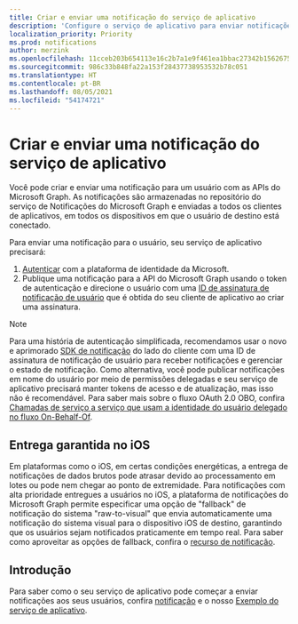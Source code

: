 ```yaml
---
title: Criar e enviar uma notificação do serviço de aplicativo
description: 'Configure o serviço de aplicativo para enviar notificações centradas no usuário para vários clientes por meio do Microsoft Graph. '
localization_priority: Priority
ms.prod: notifications
author: merzink
ms.openlocfilehash: 11cceb203b654113e16c2b7a1e9f461ea1bbac27342b15626754ccd5c6ccdbd2
ms.sourcegitcommit: 986c33b848fa22a153f28437738953532b78c051
ms.translationtype: HT
ms.contentlocale: pt-BR
ms.lasthandoff: 08/05/2021
ms.locfileid: "54174721"
---
```

# <a name="create-and-send-a-notification-from-your-app-service"></a>Criar e enviar uma notificação do serviço de aplicativo

Você pode criar e enviar uma notificação para um usuário com as APIs do Microsoft Graph. As notificações são armazenadas no repositório do serviço de Notificações do Microsoft Graph e enviadas a todos os clientes de aplicativos, em todos os dispositivos em que o usuário de destino está conectado. 

Para enviar uma notificação para o usuário, seu serviço de aplicativo precisará:
1. [Autenticar](/azure/active-directory/develop/v1-oauth2-client-creds-grant-flow) com a plataforma de identidade da Microsoft.
2. Publique uma notificação para a API do Microsoft Graph usando o token de autenticação e direcione o usuário com uma [ID de assinatura de notificação de usuário](/graph/api/notifications-post) que é obtida do seu cliente de aplicativo ao criar uma assinatura.

> [!NOTE]
> Para uma história de autenticação simplificada, recomendamos usar o novo e aprimorado [SDK de notificação](https://aka.ms/GNSDK) do lado do cliente com uma ID de assinatura de notificação de usuário para receber notificações e gerenciar o estado de notificação. Como alternativa, você pode publicar notificações em nome do usuário por meio de permissões delegadas e seu serviço de aplicativo precisará manter tokens de acesso e de atualização, mas isso não é recomendável. Para saber mais sobre o fluxo OAuth 2.0 OBO, confira [Chamadas de serviço a serviço que usam a identidade do usuário delegado no fluxo On-Behalf-Of](/azure/active-directory/develop/v1-oauth2-on-behalf-of-flow). 


## <a name="guaranteed-delivery-on-ios"></a>Entrega garantida no iOS

Em plataformas como o iOS, em certas condições energéticas, a entrega de notificações de dados brutos pode atrasar devido ao processamento em lotes ou pode nem chegar ao ponto de extremidade. Para notificações com alta prioridade entregues a usuários no iOS, a plataforma de notificações do Microsoft Graph permite especificar uma opção de "fallback" de notificação do sistema "raw-to-visual" que envia automaticamente uma notificação do sistema visual para o dispositivo iOS de destino, garantindo que os usuários sejam notificados praticamente em tempo real. Para saber como aproveitar as opções de fallback, confira o [recurso de notificação](/graph/api/resources/projectrome-notification.md).  

## <a name="getting-started"></a>Introdução
Para saber como o seu serviço de aplicativo pode começar a enviar notificações aos seus usuários, confira [notificação](/graph/api/resources/projectrome-notification) e o nosso [Exemplo do serviço de aplicativo](https://aka.ms/gnsample-appservice).